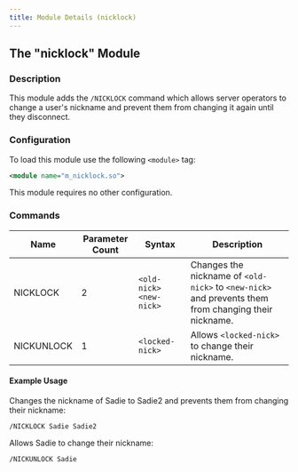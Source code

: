 ```yaml
---
title: Module Details (nicklock)
---
```


## The "nicklock" Module

### Description

This module adds the `/NICKLOCK` command which allows server operators to change a user's nickname and prevent them from changing it again until they disconnect.

### Configuration

To load this module use the following `<module>` tag:

```xml
<module name="m_nicklock.so">
```

This module requires no other configuration.

### Commands

Name       | Parameter Count | Syntax                  | Description
---------- | --------------- | ----------------------- | -----------
NICKLOCK   | 2               | `<old-nick> <new-nick>` | Changes the nickname of `<old-nick>` to `<new-nick>` and prevents them from changing their nickname.
NICKUNLOCK | 1               | `<locked-nick>`         | Allows `<locked-nick>` to change their nickname.

#### Example Usage

Changes the nickname of Sadie to Sadie2 and prevents them from changing their nickname:

```plaintext
/NICKLOCK Sadie Sadie2
```

Allows Sadie to change their nickname:

```plaintext
/NICKUNLOCK Sadie
```